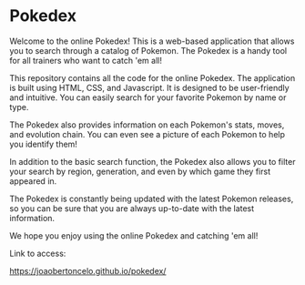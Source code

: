 # Pokedex

Welcome to the online Pokedex! This is a web-based application that allows you to search through a catalog of Pokemon. The Pokedex is a handy tool for all trainers who want to catch 'em all!

This repository contains all the code for the online Pokedex. The application is built using HTML, CSS, and Javascript. It is designed to be user-friendly and intuitive. You can easily search for your favorite Pokemon by name or type.

The Pokedex also provides information on each Pokemon's stats, moves, and evolution chain. You can even see a picture of each Pokemon to help you identify them!

In addition to the basic search function, the Pokedex also allows you to filter your search by region, generation, and even by which game they first appeared in.

The Pokedex is constantly being updated with the latest Pokemon releases, so you can be sure that you are always up-to-date with the latest information.

We hope you enjoy using the online Pokedex and catching 'em all!

Link to access: 

https://joaobertoncelo.github.io/pokedex/
